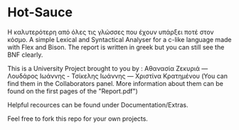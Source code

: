 # Hot-Sauce
Η καλυτερότερη από όλες τις γλώσσες που έχουν υπάρξει ποτέ στον κόσμο. 
A simple Lexical and Syntactical Analyser for a c-like language made with Flex and Bison. The report is written in greek but you can still see the BNF clearly.


This is a University Project brought to you by : Αθανασία Ζεκυριά — Λουδάρος Ιωάννης - Τσίκελης Ιωάννης — Χριστίνα Κρατημένου 
(You can find them in the Collaborators panel. More information about them can be found on the first pages of the "Report.pdf") 

Helpful recources can be found under Documentation/Extras.

Feel free to fork this repo for your own projects.
 
